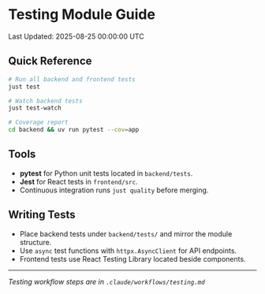 # Testing Module Guide
Last Updated: 2025-08-25 00:00:00 UTC

## Quick Reference

```bash
# Run all backend and frontend tests
just test

# Watch backend tests
just test-watch

# Coverage report
cd backend && uv run pytest --cov=app
```

## Tools

- **pytest** for Python unit tests located in `backend/tests`.
- **Jest** for React tests in `frontend/src`.
- Continuous integration runs `just quality` before merging.

## Writing Tests

- Place backend tests under `backend/tests/` and mirror the module structure.
- Use `async` test functions with `httpx.AsyncClient` for API endpoints.
- Frontend tests use React Testing Library located beside components.

---
*Testing workflow steps are in `.claude/workflows/testing.md`*
